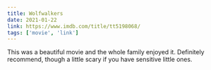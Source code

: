 ```yaml
---
title: Wolfwalkers
date: 2021-01-22
link: https://www.imdb.com/title/tt5198068/
tags: ['movie', 'link']
---
```

This was a beautiful movie and the whole family enjoyed it. Definitely recommend, though a 
little scary if you have sensitive little ones.
